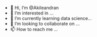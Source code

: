 - 👋 Hi, I’m @Akileandran
- 👀 I’m interested in ...
- 🌱 I’m currently learning data science...
- 💞️ I’m looking to collaborate on ...
- 📫 How to reach me  ...

<!---
Akileandran/Akileandran is a ✨ special ✨ repository because its `README.md` (this file) appears on your GitHub profile.
You can click the Preview link to take a look at your changes.
--->
